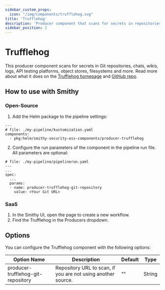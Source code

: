 ```yaml
---
sidebar_custom_props:
  icon: "/img/components/trufflehog.svg"
title: 'Trufflehog'
description: 'Producer component that scans for secrets in repositories.'
sidebar_position: 2
---
```


# Trufflehog

This producer component scans for secrets in Git repositories, chats, wikis, logs, API testing platforms,
object stores, filesystems and more.
Read more about what it does on the [Trufflehog homepage](https://trufflesecurity.com/trufflehog)
and [GitHub repo](https://github.com/trufflesecurity/trufflehog).

## How to use with Smithy

### Open-Source

1. Add the Helm package to the pipeline settings:

```
---
# file: ./my-pipeline/kustomization.yaml
components:
  - pkg:helm/smithy-security-oss-components/producer-trufflehog
```

2. Configure the run parameters of the component in the pipeline run file. All parameters are optional:

```
# file: ./my-pipeline/pipelinerun.yaml
---
...
spec:
  ...
  params:
  - name: producer-trufflehog-git-repository
    value: <Your Git URL>
```

### SaaS

1. In the Smithy UI, open the page to create a new workflow.
2. Find the Trufflehog in the Producers dropdown.

## Options

You can configure the Trufflehog component with the following options:

| Option Name                        | Description                                                  | Default | Type   |
|------------------------------------|--------------------------------------------------------------|---------|--------|
| producer-trufflehog-git-repository | Repository URL to scan, if you are not using another source. | ""      | String |
